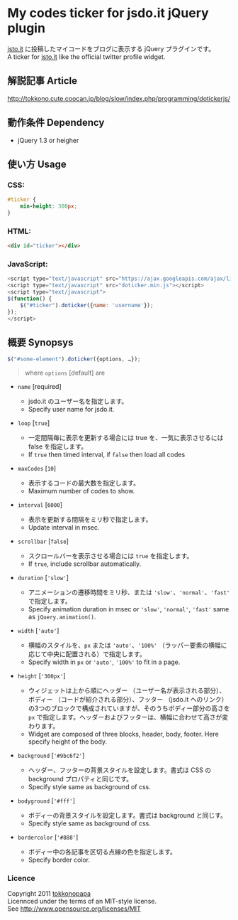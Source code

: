 # My codes ticker for jsdo.it jQuery plugin
[jsto.it](http://jsdo.it/) に投稿したマイコードをブログに表示する jQuery プラグインです。  
A ticker for [jsto.it](http://jsdo.it/) like the official twitter profile widget.

## 解説記事 Article
http://tokkono.cute.coocan.jp/blog/slow/index.php/programming/dotickerjs/

## 動作条件 Dependency
* jQuery 1.3 or heigher

## 使い方 Usage
### CSS:
``` css
#ticker {
	min-height: 300px;
}
```
### HTML:
``` html
<div id="ticker"></div>
```
### JavaScript:
``` javascript
<script type="text/javascript" src="https://ajax.googleapis.com/ajax/libs/jquery/1.6.4/jquery.min.js"></script>
<script type="text/javascript" src="doticker.min.js"></script>
<script type="text/javascript">
$(function() {
	$("#ticker").doticker({name: 'username'});
});
</script>
```

## 概要 Synopsys
``` javascript
$("#some-element").doticker({options, …});
```
> where `options` [default] are

* `name` [required]
	- jsdo.it のユーザー名を指定します。
	- Specify user name for jsdo.it.

* `loop` [`true`]
	- 一定間隔毎に表示を更新する場合には true を、一気に表示させるには false を指定します。
	- If `true` then timed interval, if `false` then load all codes

* `maxCodes` [`10`]
	- 表示するコードの最大数を指定します。
	- Maximum number of codes to show.

* `interval` [`6000`]
	- 表示を更新する間隔をミリ秒で指定します。
	- Update interval in msec.

* `scrollbar` [`false`]
	- スクロールバーを表示させる場合には `true` を指定します。
	- If `true`, include scrollbar automatically.

* `duration` [`'slow'`]
	- アニメーションの遷移時間をミリ秒、または `'slow'`、`'normal'`、`'fast'` で指定します。
	- Specify animation duration in msec or `'slow'`, `'normal'`, `'fast'` same as `jQuery.animation()`.

* `width` [`'auto'`]
	- 横幅のスタイルを、`px` または `'auto'`、`'100%'` （ラッパー要素の横幅に応じて中央に配置される）で指定します。
	- Specify width in `px` or `'auto'`, `'100%'` to fit in a page.

* `height` [`'300px'`]
	- ウィジェットは上から順にヘッダー （ユーザー名が表示される部分）、ボディー （コードが紹介される部分）、フッター （jsdo.it へのリンク） の3つのブロックで構成されていますが、そのうちボディー部分の高さを `px` で指定します。ヘッダーおよびフッターは、横幅に合わせて高さが変わります。
	- Widget are composed of three blocks, header, body, footer. Here specify height of the body.

* `background` [`'#9bc6f2'`]
	- ヘッダー、フッターの背景スタイルを設定します。書式は CSS の background プロパティと同じです。
	- Specify style same as background of css.

* `bodyground` [`'#fff'`]
	- ボディーの背景スタイルを設定します。書式は background と同じす。
	- Specify style same as background of css.

* `bordercolor` [`'#888'`]
	- ボディー中の各記事を区切る点線の色を指定します。
	- Specify border color.

### Licence
Copyright 2011 [tokkonopapa](http://tokkono.cute.coocan.jp/blog/slow/)  
Licennced under the terms of an MIT-style license.  
See http://www.opensource.org/licenses/MIT